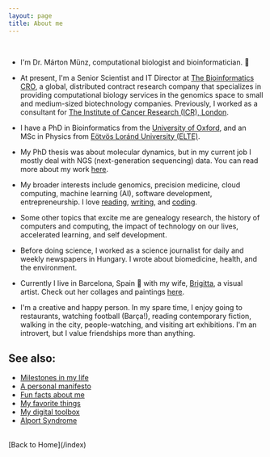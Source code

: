 ```yaml
---
layout: page
title: About me
---
```


<br>

- I'm Dr. Márton Münz, computational biologist and bioinformatician. 🧬

- At present, I'm a Senior Scientist and IT Director at [The Bioinformatics CRO](https://www.bioinformaticscro.com/), a global, distributed contract research company that specializes in providing computational biology services in the genomics space to small and medium-sized biotechnology companies. Previously, I worked as a consultant for [The Institute of Cancer Research (ICR), London](https://www.icr.ac.uk/).

- I have a PhD in Bioinformatics from the [University of Oxford](https://www.ox.ac.uk/), and an MSc in Physics from [Eötvös Loránd University (ELTE)](https://www.elte.hu/en/).

- My PhD thesis was about molecular dynamics, but in my current job I mostly deal with NGS (next-generation sequencing) data. You can read more about my work [here](/work).

- My broader interests include genomics, precision medicine, cloud computing, machine learning (AI), software development, entrepreneurship. I love [reading](/favs), [writing](/blog), and [coding](/coding).

- Some other topics that excite me are genealogy research, the history of computers and computing, the impact of technology on our lives, accelerated learning, and self development.

- Before doing science, I worked as a science journalist for daily and weekly newspapers in Hungary. I wrote about biomedicine, health, and the environment.

- Currently I live in Barcelona, Spain 🌴 with my wife, [Brigitta](https://www.brigittaboth.com/), a visual artist. Check out her collages and paintings [here](https://www.instagram.com/brigittaboth_artist/).

- I'm a creative and happy person. In my spare time, I enjoy going to restaurants, watching football (Barça!), reading contemporary fiction, walking in the city, people-watching, and visiting art exhibitions. I'm an introvert, but I value friendships more than anything.

## See also:

- [Milestones in my life](/milestones)
- [A personal manifesto](/manifesto)
- [Fun facts about me](/funfacts)
- [My favorite things](/favs)
- [My digital toolbox](/uses)
- [Alport Syndrome](/alport)

<br>
[Back to Home](/index)
